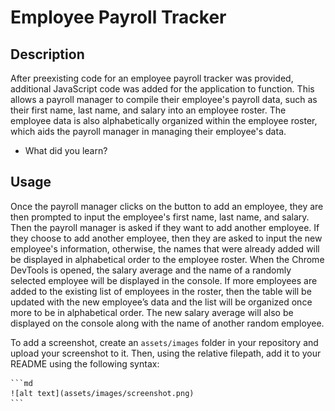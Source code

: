 # Employee Payroll Tracker

## Description

After preexisting code for an employee payroll tracker was provided, additional JavaScript code was added for the application to function. This allows a payroll manager to compile their employee's payroll data, such as their first name, last name, and salary into an employee roster. The employee data is also alphabetically organized within the employee roster, which aids the payroll manager in managing their employee's data.







- What did you learn?


## Usage

Once the payroll manager clicks on the button to add an employee, they are then prompted to input the employee's first name, last name, and salary. Then the payroll manager is asked if they want to add another employee. If they choose to add another employee, then they are asked to input the new employee's information, otherwise, the names that were already added will be displayed in alphabetical order to the employee roster. When the Chrome DevTools is opened, the salary average and the name of a randomly selected employee will be displayed in the console. If more employees are added to the existing list of employees in the roster, then the table will be updated with the new employee’s data and the list will be organized once more to be in alphabetical order. The new salary average will also be displayed on the console along with the name of another random employee.


To add a screenshot, create an `assets/images` folder in your repository and upload your screenshot to it. Then, using the relative filepath, add it to your README using the following syntax:

    ```md
    ![alt text](assets/images/screenshot.png)
    ```
